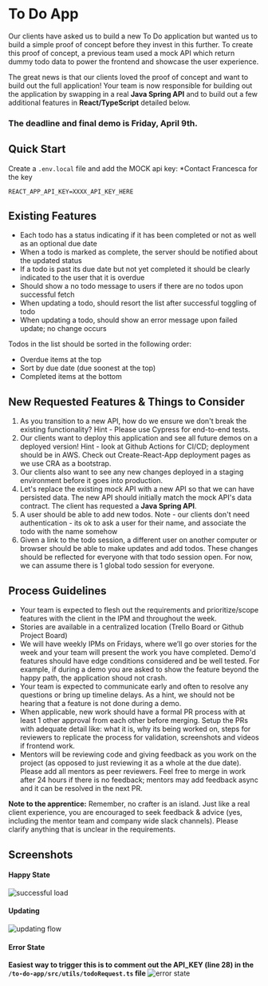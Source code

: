 # To Do App
Our clients have asked us to build a new To Do application but wanted us to build a simple proof of concept before they invest in this further. To create this proof of concept, a previous team used a mock API which return dummy todo data to power the frontend and showcase the user experience. 

The great news is that our clients loved the proof of concept and want to build out the full application! Your team is now responsible for building out the application by swapping in a real **Java Spring API** and to build out a few additional features in **React/TypeScript** detailed below. 

### The deadline and final demo is Friday, April 9th.

## Quick Start

Create a `.env.local` file and add the MOCK api key:
*Contact Francesca for the key
```
REACT_APP_API_KEY=XXXX_API_KEY_HERE
```

## Existing Features
- Each todo has a status indicating if it has been completed or not as well as an optional due date
- When a todo is marked as complete, the server should be notified about the updated status
- If a todo is past its due date but not yet completed it should be clearly indicated to the user that it is overdue
- Should show a no todo message to users if there are no todos upon successful fetch
- When updating a todo, should resort the list after successful toggling of todo
- When updating a todo, should show an error message upon failed update; no change occurs

Todos in the list should be sorted in the following order:
- Overdue items at the top
- Sort by due date (due soonest at the top)
- Completed items at the bottom

## New Requested Features & Things to Consider
1. As you transition to a new API, how do we ensure we don't break the existing functionality? Hint - Please use Cypress for end-to-end tests.
2. Our clients want to deploy this application and see all future demos on a deployed version! Hint - look at Github Actions for CI/CD; deployment should be in AWS. Check out Create-React-App deployment pages as we use CRA as a bootstrap.
3. Our clients also want to see any new changes deployed in a staging environment before it goes into production. 
4. Let's replace the existing mock API with a new API so that we can have persisted data. The new API should initially match the mock API's data contract. The client has requested a **Java Spring API**. 
5. A user should be able to add new todos. Note - our clients don't need authentication - its ok to ask a user for their name, and associate the todo with the name somehow
6. Given a link to the todo session, a different user on another computer or browser should be able to make updates and add todos. These changes should be reflected for everyone with that todo session open. For now, we can assume there is 1 global todo session for everyone.

## Process Guidelines
- Your team is expected to flesh out the requirements and prioritize/scope features with the client in the IPM and throughout the week.
- Stories are available in a centralized location (Trello Board or Github Project Board)
- We will have weekly IPMs on Fridays, where we’ll go over stories for the week and your team will present the work you have completed. Demo'd features should have edge conditions considered and be well tested. For example, if during a demo you are asked to show the feature beyond the happy path, the application shoud not crash.
- Your team is expected to communicate early and often to resolve any questions or bring up timeline delays. As a hint, we should not be hearing that a feature is not done during a demo. 
- When applicable, new work should have a formal PR process with at least 1 other approval from each other before merging. Setup the PRs with adequate detail like: what it is, why its being worked on, steps for reviewers to replicate the process for validation, screenshots and videos if frontend work. 
- Mentors will be reviewing code and giving feedback as you work on the project (as opposed to just reviewing it as a whole at the due date). Please add all mentors as peer reviewers. Feel free to merge in work after 24 hours if there is no feedback; mentors may add feedback async and it can be resolved in the next PR. 

**Note to the apprentice:** Remember, no crafter is an island. Just like a real client experience, you are encouraged to seek feedback & advice (yes, including the mentor team and company wide slack channels). Please clarify anything that is unclear in the requirements.

## Screenshots

#### Happy State

![successful load](https://p23.f4.n0.cdn.getcloudapp.com/items/4gu11WQb/3cbcda0e-4f65-4703-b5c4-203081982d9a.jpg?v=95b460fa9bd8a547bf38c8cab4833c1f)

#### Updating

![updating flow](https://p23.f4.n0.cdn.getcloudapp.com/items/5zuAAvZd/9d6f2d8e-fc0e-487c-bec9-b36bf63b67b1.gif?v=25e51fe32691a7addb16c900248f6c0f)

#### Error State

**Easiest way to trigger this is to comment out the API_KEY (line 28) in the `/to-do-app/src/utils/todoRequest.ts` file**
![error state](https://p23.f4.n0.cdn.getcloudapp.com/items/6quQQXKR/f12002a8-8318-4a27-865d-33b733ba73f9.jpg?v=7afb87c601f67c874f2b93fe4dc41c08)
